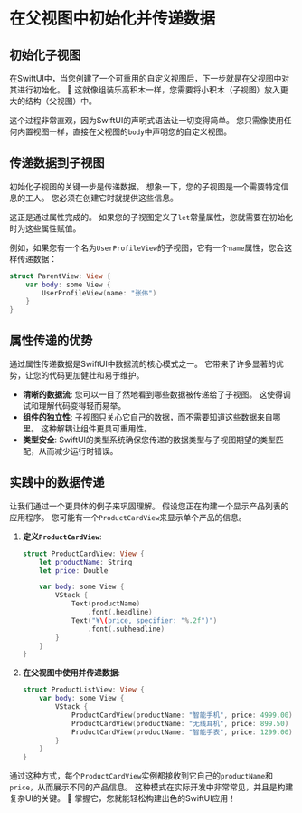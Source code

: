 ﻿# 在父视图中初始化并传递数据

## 初始化子视图

在SwiftUI中，当您创建了一个可重用的自定义视图后，下一步就是在父视图中对其进行初始化。 🚀 这就像组装乐高积木一样，您需要将小积木（子视图）放入更大的结构（父视图）中。

这个过程非常直观，因为SwiftUI的声明式语法让一切变得简单。 您只需像使用任何内置视图一样，直接在父视图的`body`中声明您的自定义视图。

## 传递数据到子视图

初始化子视图的关键一步是传递数据。 想象一下，您的子视图是一个需要特定信息的工人。 您必须在创建它时就提供这些信息。

这正是通过属性完成的。 如果您的子视图定义了`let`常量属性，您就需要在初始化时为这些属性赋值。

例如，如果您有一个名为`UserProfileView`的子视图，它有一个`name`属性，您会这样传递数据：

```swift
struct ParentView: View {
    var body: some View {
        UserProfileView(name: "张伟")
    }
}
```

## 属性传递的优势

通过属性传递数据是SwiftUI中数据流的核心模式之一。 它带来了许多显著的优势，让您的代码更加健壮和易于维护。

*   **清晰的数据流**: 您可以一目了然地看到哪些数据被传递给了子视图。 这使得调试和理解代码变得轻而易举。
*   **组件的独立性**: 子视图只关心它自己的数据，而不需要知道这些数据来自哪里。 这种解耦让组件更具可重用性。
*   **类型安全**: SwiftUI的类型系统确保您传递的数据类型与子视图期望的类型匹配，从而减少运行时错误。

## 实践中的数据传递

让我们通过一个更具体的例子来巩固理解。 假设您正在构建一个显示产品列表的应用程序。 您可能有一个`ProductCardView`来显示单个产品的信息。

1.  **定义`ProductCardView`**:
    ```swift
    struct ProductCardView: View {
        let productName: String
        let price: Double

        var body: some View {
            VStack {
                Text(productName)
                    .font(.headline)
                Text("¥\(price, specifier: "%.2f")")
                    .font(.subheadline)
            }
        }
    }
    ```

2.  **在父视图中使用并传递数据**:
    ```swift
    struct ProductListView: View {
        var body: some View {
            VStack {
                ProductCardView(productName: "智能手机", price: 4999.00)
                ProductCardView(productName: "无线耳机", price: 899.50)
                ProductCardView(productName: "智能手表", price: 1299.00)
            }
        }
    }
    ```

通过这种方式，每个`ProductCardView`实例都接收到它自己的`productName`和`price`，从而展示不同的产品信息。 这种模式在实际开发中非常常见，并且是构建复杂UI的关键。 🚀 掌握它，您就能轻松构建出色的SwiftUI应用！

